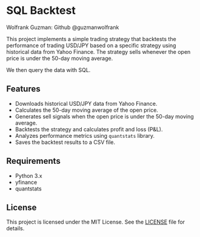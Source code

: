 # SQL Backtest

Wolfrank Guzman: Github @guzmanwolfrank 

This project implements a simple trading strategy that backtests the performance of trading USD/JPY based on a specific strategy using historical data from Yahoo Finance. The strategy sells whenever the open price is under the 50-day moving average.

We then query the data with SQL. 


## Features

- Downloads historical USD/JPY data from Yahoo Finance.
- Calculates the 50-day moving average of the open price.
- Generates sell signals when the open price is under the 50-day moving average.
- Backtests the strategy and calculates profit and loss (P&L).
- Analyzes performance metrics using `quantstats` library.
- Saves the backtest results to a CSV file.

## Requirements

- Python 3.x
- yfinance
- quantstats




## License

This project is licensed under the MIT License. See the [LICENSE](LICENSE) file for details.






